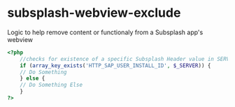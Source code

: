 # subsplash-webview-exclude
Logic to help remove content or functionaly from a Subsplash app's webview

```php
<?php
    //checks for existence of a specific Subsplash Header value in SERVER global array
    if (array_key_exists('HTTP_SAP_USER_INSTALL_ID', $_SERVER)) {
    // Do Something
    } else {
    // Do Something Else
    }
?>
```